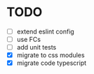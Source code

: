 # TODO

- [ ] extend eslint config
- [ ] use FCs
- [ ] add unit tests
- [x] migrate to css modules
- [x] migrate code typescript
